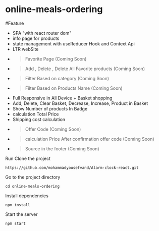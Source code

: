 # online-meals-ordering

#Feature
 + SPA "with react router dom"
+ info page for products
+ state management with useReducer Hook and Context Api
+ LTR webSite
 + > Favorite Page (Coming Soon)
 + > Add , Delete , Delete All Favorite products (Coming Soon)
+ > Filter Based on category (Coming Soon)
+ > Filter Based on Products Name (Coming Soon)
+ Full Responsive in All Device 
+‌ Basket shopping
+ Add, Delete, Clear Basket, Decrease, Increase, Product in Basket
+ Show Number of products In Badge
+ calculation Total Price
+ Shipping cost calculation
+ > Offer Code (Coming Soon)
+ > calculation Price After confirmation offer code (Coming Soon)
+ >  Source in the footer (Coming Soon)

Run
Clone the project
```
https://github.com/mohammadyousefvand/Alarm-clock-react.git
```
Go to the project directory

```
cd online-meals-ordering
```

Install dependencies

```
npm install
```

Start the server

```
npm start
```
